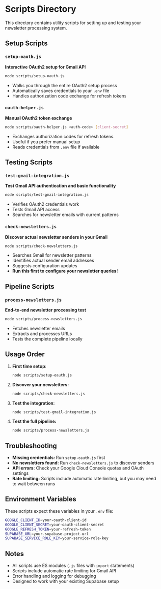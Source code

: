 # Scripts Directory

This directory contains utility scripts for setting up and testing your newsletter processing system.

## Setup Scripts

### `setup-oauth.js`
**Interactive OAuth2 setup for Gmail API**
```bash
node scripts/setup-oauth.js
```
- Walks you through the entire OAuth2 setup process
- Automatically saves credentials to your `.env` file
- Handles authorization code exchange for refresh tokens

### `oauth-helper.js`
**Manual OAuth2 token exchange**
```bash
node scripts/oauth-helper.js <auth-code> [client-secret]
```
- Exchanges authorization codes for refresh tokens
- Useful if you prefer manual setup
- Reads credentials from `.env` file if available

## Testing Scripts

### `test-gmail-integration.js`
**Test Gmail API authentication and basic functionality**
```bash
node scripts/test-gmail-integration.js
```
- Verifies OAuth2 credentials work
- Tests Gmail API access
- Searches for newsletter emails with current patterns

### `check-newsletters.js`
**Discover actual newsletter senders in your Gmail**
```bash
node scripts/check-newsletters.js
```
- Searches Gmail for newsletter patterns
- Identifies actual sender email addresses
- Suggests configuration updates
- **Run this first to configure your newsletter queries!**

## Pipeline Scripts

### `process-newsletters.js`
**End-to-end newsletter processing test**
```bash
node scripts/process-newsletters.js
```
- Fetches newsletter emails
- Extracts and processes URLs
- Tests the complete pipeline locally

## Usage Order

1. **First time setup:**
   ```bash
   node scripts/setup-oauth.js
   ```

2. **Discover your newsletters:**
   ```bash
   node scripts/check-newsletters.js
   ```

3. **Test the integration:**
   ```bash
   node scripts/test-gmail-integration.js
   ```

4. **Test the full pipeline:**
   ```bash
   node scripts/process-newsletters.js
   ```

## Troubleshooting

- **Missing credentials:** Run `setup-oauth.js` first
- **No newsletters found:** Run `check-newsletters.js` to discover senders
- **API errors:** Check your Google Cloud Console quotas and OAuth settings
- **Rate limiting:** Scripts include automatic rate limiting, but you may need to wait between runs

## Environment Variables

These scripts expect these variables in your `.env` file:
```bash
GOOGLE_CLIENT_ID=your-oauth-client-id
GOOGLE_CLIENT_SECRET=your-oauth-client-secret
GOOGLE_REFRESH_TOKEN=your-refresh-token
SUPABASE_URL=your-supabase-project-url
SUPABASE_SERVICE_ROLE_KEY=your-service-role-key
```

## Notes

- All scripts use ES modules (`.js` files with `import` statements)
- Scripts include automatic rate limiting for Gmail API
- Error handling and logging for debugging
- Designed to work with your existing Supabase setup
